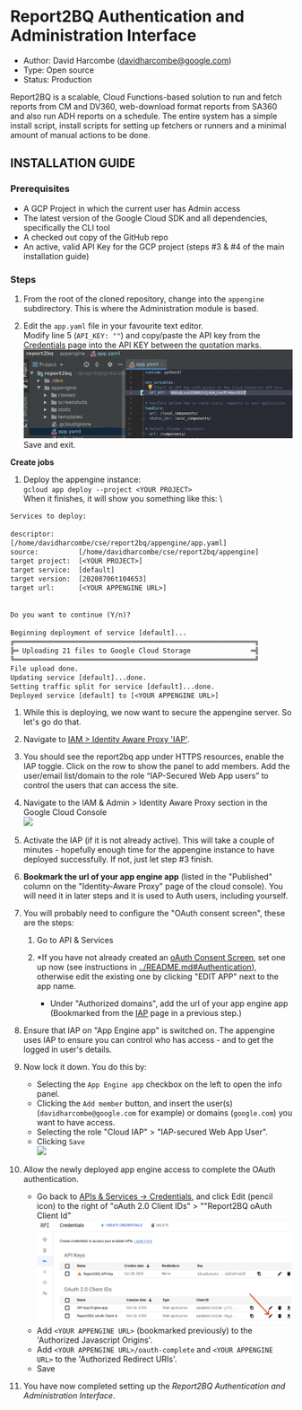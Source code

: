 # Report2BQ Authentication and Administration Interface

* Author: David Harcombe (davidharcombe@google.com)
* Type: Open source
* Status: Production

Report2BQ is a scalable, Cloud Functions-based solution to run and fetch
reports from CM and DV360, web-download format reports from SA360 and also
run ADH reports on a schedule.
The entire system has a simple install script, install scripts for setting
up fetchers or runners and a minimal amount of manual actions to be done.

## INSTALLATION GUIDE

### Prerequisites

* A GCP Project in which the current user has Admin access
* The latest version of the Google Cloud SDK and all dependencies, specifically
  the CLI tool
* A checked out copy of the GitHub repo
* An active, valid API Key for the GCP project (steps #3 & #4 of the main installation guide)

### Steps

1. From the root of the cloned repository, change into the `appengine` subdirectory. 
This is where the Administration module is based.

1. Edit the `app.yaml` file in your favourite text editor.  
Modify line 5 (`API_KEY: ""`) and copy/paste the API key from the [Credentials](https://console.cloud.google.com/apis/credentials) page into the API KEY between the quotation marks.
![](screenshots/app-yaml.png) \
Save and exit.

**Create jobs**

1. Deploy the appengine instance:  
`gcloud app deploy --project <YOUR PROJECT>`  
When it finishes, it will show you something like this: \
```
Services to deploy:

descriptor:      [/home/davidharcombe/cse/report2bq/appengine/app.yaml]
source:          [/home/davidharcombe/cse/report2bq/appengine]
target project:  [<YOUR PROJECT>]
target service:  [default]
target version:  [20200706t104653]
target url:      [<YOUR APPENGINE URL>]


Do you want to continue (Y/n)?  

Beginning deployment of service [default]...
╔════════════════════════════════════════════════════════════╗
╠═ Uploading 21 files to Google Cloud Storage               ═╣
╚════════════════════════════════════════════════════════════╝
File upload done.
Updating service [default]...done.                                                                                                                                                                                
Setting traffic split for service [default]...done.                                                                                                                                                               
Deployed service [default] to [<YOUR APPENGINE URL>]
```

1. While this is deploying, we now want to secure the appengine server. So let's go do that.

1. Navigate to [IAM > Identity Aware Proxy 'IAP'](https://console.cloud.google.com/security/iap).
1. You should see the report2bq app under HTTPS resources, enable the IAP toggle. Click on the row to show
the panel to add members. Add the user/email list/domain to the role “IAP-Secured Web App users” to control
the users that can access the site.

1. Navigate to the IAM & Admin > Identity Aware Proxy section in the Google Cloud Console  
![](screenshots/1_IAP-enable.png)

1. Activate the IAP (if it is not already active). This will take a couple of minutes - hopefully enough time for the appengine instance to have deployed successfully. If not, just let step #3 finish.  

1. **Bookmark the url of your app engine app** (listed in the "Published" column on the "Identity-Aware Proxy" page of the cloud console). You will need it in later steps and it is used to Auth users, including yourself.
1. You will probably need to configure the "OAuth consent screen", these are the steps:
   
   1. Go to API & Services

   1. *If you have not already created an [oAuth Consent Screen](https://console.cloud.google.com/apis/credentials/consent),
    set one up now (see instructions in [../README.md#Authentication](../README.md#Authentication)), otherwise edit the existing one by clicking "EDIT APP" next to the app name.
       * Under "Authorized domains",  add the url of your app engine app (Bookmarked from the [IAP](https://console.cloud.google.com/security/iap) page in a previous step.)

1. Ensure that IAP on "App Engine app" is switched on. The appengine uses IAP to ensure you can control who has access - and to get the logged in user's details.
 
1. Now lock it down. You do this by:

    - Selecting the `App Engine app` checkbox on the left to open the info panel.
    - Clicking the `Add member` button, and insert the user(s) (`davidharcombe@google.com` for example) or domains (`google.com`) you want to have access.
    - Selecting the role "Cloud IAP" > "IAP-secured Web App User".
    - Clicking `Save`  
    ![](screenshots/2_IAP-configure.png)

1. Allow the newly deployed app engine access to complete the OAuth authentication.
   - Go back to [APIs & Services -> Credentials](https://console.cloud.google.com/apis/credentials/), and click Edit (pencil icon) to the right of "oAuth 2.0 Client IDs" > ""Report2BQ oAuth Client Id"
   ![](screenshots/credentials-edit_oauth_client_id.png)
   - Add `<YOUR APPENGINE URL>` (bookmarked previously) to the 'Authorized Javascript Origins'.
   - Add `<YOUR APPENGINE URL>/oauth-complete` and `<YOUR APPENGINE URL>` to the 'Authorized Redirect URIs'.
   - Save

1. You have now completed setting up the *Report2BQ Authentication and Administration Interface*.